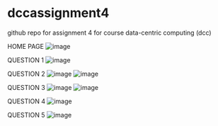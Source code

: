 # dccassignment4
github repo for assignment 4 for course data-centric computing (dcc)

HOME PAGE
![image](https://github.com/Pav1tr/dccassignment4/assets/155984578/cc949b0a-f820-47ba-b73c-0c88910b8445)

QUESTION 1
![image](https://github.com/Pav1tr/dccassignment4/assets/155984578/266abc3d-6fb6-4385-892b-e7135b98d05a)

QUESTION 2
![image](https://github.com/Pav1tr/dccassignment4/assets/155984578/7a6c124c-ba45-4c8d-b27d-ae84ed8e0d98)
![image](https://github.com/Pav1tr/dccassignment4/assets/155984578/63fc01bd-3807-425f-9d16-d3265dc21f39)

QUESTION 3
![image](https://github.com/Pav1tr/dccassignment4/assets/155984578/d4a49b15-f6f1-46c0-b47b-6a657fa353b8)
![image](https://github.com/Pav1tr/dccassignment4/assets/155984578/450ab64a-6b7a-46ca-9adf-bf951c3c524d)

QUESTION 4
![image](https://github.com/Pav1tr/dccassignment4/assets/155984578/564d70d9-9bba-4345-9468-82dc77d65522)

QUESTION 5
![image](https://github.com/Pav1tr/dccassignment4/assets/155984578/2df7bb3c-a637-4d6c-8105-babb9abddca2)

